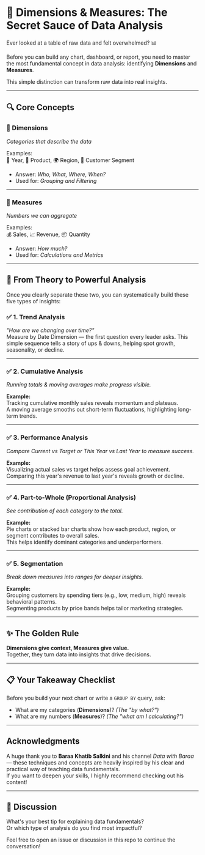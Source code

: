 # 🚀 Dimensions & Measures: The Secret Sauce of Data Analysis

Ever looked at a table of raw data and felt overwhelmed? 📊

Before you can build any chart, dashboard, or report, you need to master the most fundamental concept in data analysis: identifying **Dimensions** and **Measures**.

This simple distinction can transform raw data into real insights.

---

## 🔍 Core Concepts

### 🔹 Dimensions  
*Categories that describe the data*

Examples:  
📅 Year, 🛒 Product, 🌍 Region, 👥 Customer Segment  

- Answer: *Who, What, Where, When?*  
- Used for: *Grouping and Filtering*

---

### 🔹 Measures  
*Numbers we can aggregate*

Examples:  
💰 Sales, 📈 Revenue, 📦 Quantity  

- Answer: *How much?*  
- Used for: *Calculations and Metrics*

---

## 🚀 From Theory to Powerful Analysis

Once you clearly separate these two, you can systematically build these five types of insights:

### ✅ 1. Trend Analysis  
*"How are we changing over time?"*  
Measure by Date Dimension — the first question every leader asks.
This simple sequence tells a story of ups & downs, helping spot growth, seasonality, or decline.

---

### ✅ 2. Cumulative Analysis  
*Running totals & moving averages make progress visible.*

**Example:**  
Tracking cumulative monthly sales reveals momentum and plateaus.  
A moving average smooths out short-term fluctuations, highlighting long-term trends.

---

### ✅ 3. Performance Analysis  
*Compare Current vs Target or This Year vs Last Year to measure success.*

**Example:**  
Visualizing actual sales vs target helps assess goal achievement.  
Comparing this year's revenue to last year's reveals growth or decline.

---

### ✅ 4. Part-to-Whole (Proportional Analysis)  
*See contribution of each category to the total.*

**Example:**  
Pie charts or stacked bar charts show how each product, region, or segment contributes to overall sales.  
This helps identify dominant categories and underperformers.

---

### ✅ 5. Segmentation  
*Break down measures into ranges for deeper insights.*

**Example:**  
Grouping customers by spending tiers (e.g., low, medium, high) reveals behavioral patterns.  
Segmenting products by price bands helps tailor marketing strategies.

---

## ✨ The Golden Rule  
**Dimensions give context, Measures give value.**  
Together, they turn data into insights that drive decisions.

---

## 📋 Your Takeaway Checklist  
Before you build your next chart or write a `GROUP BY` query, ask:

- What are my categories (**Dimensions**)? *(The "by what?")*  
- What are my numbers (**Measures**)? *(The "what am I calculating?")*

---

## Acknowledgments  
A huge thank you to **Baraa Khatib Salkini** and his channel *Data with Baraa* — these techniques and concepts are heavily inspired by his clear and practical way of teaching data fundamentals.  
If you want to deepen your skills, I highly recommend checking out his content!

---

## 💬 Discussion  
What's your best tip for explaining data fundamentals?  
Or which type of analysis do you find most impactful?

Feel free to open an issue or discussion in this repo to continue the conversation!
